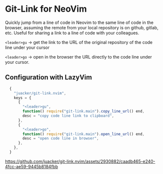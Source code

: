 # Git-Link for NeoVim

Quickly jump from a line of code in Neovim to the same line of code in the browser, assuming the remote from your local repository is on github, gitlab, etc.
Useful for sharing a link to a line of code with your colleagues.


`<leader>gu` -> get the link to the URL of the original repository of the code line under your cursor

`<leader>go` -> open in the browser the URL directly to the code line under your cursor.

## Configuration with LazyVim

```javascript
  {
    "juacker/git-link.nvim",
    keys = {
      {
        "<leader>gu",
        function() require("git-link.main").copy_line_url() end,
        desc = "copy code line link to clipboard",
      },
      {
        "<leader>go",
        function() require("git-link.main").open_line_url() end,
        desc = "open code line in browser",
      },
    },
  }
```


https://github.com/juacker/git-link.nvim/assets/2930882/caadb465-e240-4fcc-ae59-9445b8184fbb

